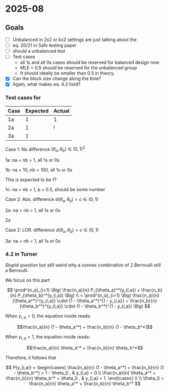 # 2025-08

## Goals

* [ ] Unbalanced in 2x2 or kx2 settings are just talking about the 
* [ ] eq. 20/21 in Safe testing paper
* [ ] should a unbalanced test
* [ ] Test cases
    * all 1s and all 0s cases should be reserved for balanced design now
    * MLE = 0.5 should be reserved for the unbalanced group
    * It should ideally be smaller than 0.5 in theory, 
* [x] Can the block size change along the time?
* [x] Again, what makes eq. 4.2 hold?

### Test cases for 

| Case 	| Expected 	| Actual 	|
|------	|----------	|--------	|
| 1a   	| 1        	| 1      	|
| 2a   	| 1        	| !       	|
| 3a   	| 1        	|        	|

Case 1: No difference $(\theta_a, \theta_b) \in (0,1)^2$

1a: na = nb = 1, all 1s or 0s

1b: na = 10, nb = 100, all 1s or 0s

This is expected to be 1?

1c: na = nb = 1, p = 0.5, should be some number

Case 2: Abs. difference $d(\theta_a, \theta_b) = c \in (0,1)$

2a: na = nb = 1, all 1s or 0s

2a

Case 2: LOR. difference $d(\theta_a, \theta_b) = c \in (0,1)$

3a: na = nb = 1, all 1s or 0s


### 4.2  in Turner

_Stupid question_ but still weird why a convex combination of 2 Bernoulli still
a Bernoulli.

We focus on this part 

```math

\prod^{n_a}_{i=1} \Big(
    \frac{n_a}{n} P_{\theta_a}^*(y_{i,a}) + 
    \frac{n_b}{n} P_{\theta_b}^*(y_{i,a})
\Big) \\
=
\prod^{n_a}_{i=1} \Big(
    \frac{n_a}{n} {\theta_a^*}^{y_{i,a}} \cdot (1 - \theta_a^*)^{1 - y_{i,a}} + 
    \frac{n_b}{n} {\theta_b^*}^{y_{i,a}} \cdot (1 - \theta_b^*)^{1 - y_{i,a}}
\Big)

```

When $y_{i,a} = 0$, the equation inside reads:

```math
\frac{n_a}{n} (1 - \theta_a^*) + \frac{n_b}{n} (1 - \theta_b^*)
```

When $y_{i,a} = 1$, the equation inside reads:

```math
\frac{n_a}{n} \theta_a^* + \frac{n_b}{n} \theta_b^*
```


Therefore, it follows that

```math

P(y_{i,a})
=   \begin{cases}
    \frac{n_a}{n} (1 - \theta_a^*) + \frac{n_b}{n} (1 - \theta_b^*)
    = 1 - \theta_0    , & y_{i,a} = 0.\\
    \frac{n_a}{n} \theta_a^* + \frac{n_b}{n} \theta_b^* 
    = \theta_0    , & y_{i,a} = 1.
    \end{cases} \\

\\

\theta_0 = \frac{n_a}{n} \theta_a^* + \frac{n_b}{n} \theta_b^* 
```
